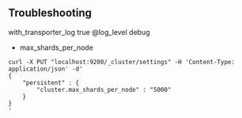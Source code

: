 ## Troubleshooting
with_transporter_log true
@log_level debug



- max_shards_per_node
```
curl -X PUT "localhost:9200/_cluster/settings" -H 'Content-Type: application/json' -d'
{
    "persistent" : {
        "cluster.max_shards_per_node" : "5000"
    }
}
'
```


## 